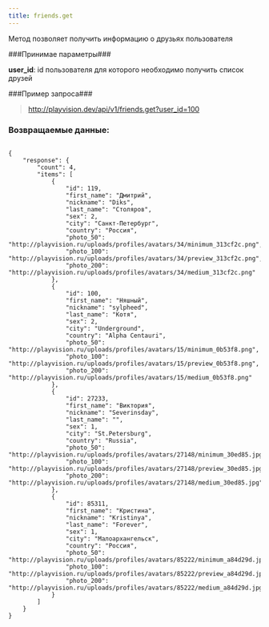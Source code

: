 ```yaml
---
title: friends.get
---
```


Метод позволяет получить информацию о друзьях пользователя

###Принимае параметры###

**user_id**: id пользователя для которого необходимо получить список друзей

###Пример запроса###

> http://playvision.dev/api/v1/friends.get?user_id=100

### Возвращаемые данные: ###
<pre>
<code>
{
    "response": {
        "count": 4,
        "items": [
            {
                "id": 119,
                "first_name": "Дмитрий",
                "nickname": "Diks",
                "last_name": "Столяров",
                "sex": 2,
                "city": "Санкт-Петербург",
                "country": "Россия",
                "photo_50": "http://playvision.ru/uploads/profiles/avatars/34/minimum_313cf2c.png",
                "photo_100": "http://playvision.ru/uploads/profiles/avatars/34/preview_313cf2c.png",
                "photo_200": "http://playvision.ru/uploads/profiles/avatars/34/medium_313cf2c.png"
            },
            {
                "id": 100,
                "first_name": "Няшный",
                "nickname": "sylpheed",
                "last_name": "Котя",
                "sex": 2,
                "city": "Underground",
                "country": "Alpha Centauri",
                "photo_50": "http://playvision.ru/uploads/profiles/avatars/15/minimum_0b53f8.png",
                "photo_100": "http://playvision.ru/uploads/profiles/avatars/15/preview_0b53f8.png",
                "photo_200": "http://playvision.ru/uploads/profiles/avatars/15/medium_0b53f8.png"
            },
            {
                "id": 27233,
                "first_name": "Виктория",
                "nickname": "Severinsday",
                "last_name": "",
                "sex": 1,
                "city": "St.Petersburg",
                "country": "Russia",
                "photo_50": "http://playvision.ru/uploads/profiles/avatars/27148/minimum_30ed85.jpg",
                "photo_100": "http://playvision.ru/uploads/profiles/avatars/27148/preview_30ed85.jpg",
                "photo_200": "http://playvision.ru/uploads/profiles/avatars/27148/medium_30ed85.jpg"
            },
            {
                "id": 85311,
                "first_name": "Кристина",
                "nickname": "Kristinya",
                "last_name": "Forever",
                "sex": 1,
                "city": "Малоархангельск",
                "country": "Россия",
                "photo_50": "http://playvision.ru/uploads/profiles/avatars/85222/minimum_a84d29d.jpg",
                "photo_100": "http://playvision.ru/uploads/profiles/avatars/85222/preview_a84d29d.jpg",
                "photo_200": "http://playvision.ru/uploads/profiles/avatars/85222/medium_a84d29d.jpg"
            }
        ]
    }
}
</code>
</pre>
